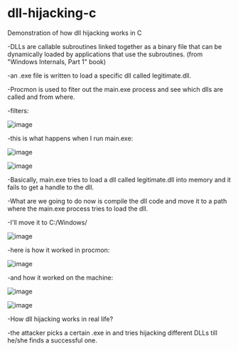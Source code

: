 # dll-hijacking-c
Demonstration of how dll hijacking works in C


-DLLs are callable subroutines linked together as a binary file that can be dynamically loaded by applications that use the subroutines. (from "Windows Internals, Part 1" book)

-an .exe file is written to load a specific dll called legitimate.dll.

-Procmon is used to fiter out the main.exe process and see which dlls are called and from where.

-filters:

![image](https://github.com/user-attachments/assets/42ed8719-5e38-4279-a884-1453d38327bf)

-this is what happens when I run main.exe:

![image](https://github.com/user-attachments/assets/d7b55576-0def-4943-bd15-08bafa4aaedc)

![image](https://github.com/user-attachments/assets/6bf0ba9c-f39e-4d73-85a3-2b4f6afe0a29)


-Basically, main.exe tries to load a dll called legitimate.dll into memory and it fails to get a handle to the dll.

-What are we going to do now is compile the dll code and move it to a path where the main.exe process tries to load the dll.

-I'll move it to C:/Windows/

![image](https://github.com/user-attachments/assets/ad74540c-a901-49d2-b824-0eb0cd289d56)

-here is how it worked in procmon:

![image](https://github.com/user-attachments/assets/189034be-49c7-4183-9146-a1f467cec639)

-and how it worked on the machine:

![image](https://github.com/user-attachments/assets/bfc319b3-f58b-4c2d-bb94-f48a6eb15991)

![image](https://github.com/user-attachments/assets/12ddd5e5-eb2b-4271-a0cf-c933018c0a17)


-How dll hijacking works in real life?

-the attacker picks a certain .exe in and tries hijacking different DLLs till he/she finds a successful one.


